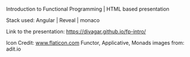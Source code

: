 Introduction to Functional Programming | HTML based presentation

Stack used: Angular | Reveal | monaco

Link to the presentation: https://divagar.github.io/fp-intro/



Icon Credit: www.flaticon.com
Functor, Applicative, Monads images from: adit.io
